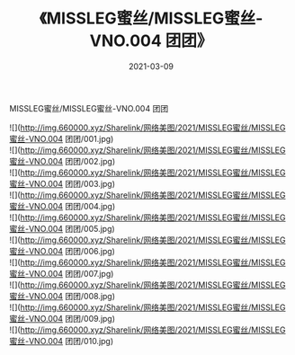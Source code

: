 ﻿---
layout: post
title:  《MISSLEG蜜丝/MISSLEG蜜丝-VNO.004 团团》
date:   2021-03-09
img: http://img.660000.xyz/Sharelink/网络美图/2021/MISSLEG蜜丝/MISSLEG蜜丝-VNO.004 团团/000.jpg
categories: [美女, 清纯, 唯美]
---

MISSLEG蜜丝/MISSLEG蜜丝-VNO.004 团团

 ![](http://img.660000.xyz/Sharelink/网络美图/2021/MISSLEG蜜丝/MISSLEG蜜丝-VNO.004 团团/001.jpg) <br>![](http://img.660000.xyz/Sharelink/网络美图/2021/MISSLEG蜜丝/MISSLEG蜜丝-VNO.004 团团/002.jpg) <br>![](http://img.660000.xyz/Sharelink/网络美图/2021/MISSLEG蜜丝/MISSLEG蜜丝-VNO.004 团团/003.jpg) <br>![](http://img.660000.xyz/Sharelink/网络美图/2021/MISSLEG蜜丝/MISSLEG蜜丝-VNO.004 团团/004.jpg) <br>![](http://img.660000.xyz/Sharelink/网络美图/2021/MISSLEG蜜丝/MISSLEG蜜丝-VNO.004 团团/005.jpg) <br>![](http://img.660000.xyz/Sharelink/网络美图/2021/MISSLEG蜜丝/MISSLEG蜜丝-VNO.004 团团/006.jpg) <br>![](http://img.660000.xyz/Sharelink/网络美图/2021/MISSLEG蜜丝/MISSLEG蜜丝-VNO.004 团团/007.jpg) <br>![](http://img.660000.xyz/Sharelink/网络美图/2021/MISSLEG蜜丝/MISSLEG蜜丝-VNO.004 团团/008.jpg) <br>![](http://img.660000.xyz/Sharelink/网络美图/2021/MISSLEG蜜丝/MISSLEG蜜丝-VNO.004 团团/009.jpg) <br>![](http://img.660000.xyz/Sharelink/网络美图/2021/MISSLEG蜜丝/MISSLEG蜜丝-VNO.004 团团/010.jpg) <br>